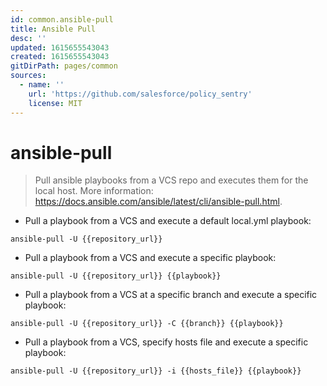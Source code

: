 ```yaml
---
id: common.ansible-pull
title: Ansible Pull
desc: ''
updated: 1615655543043
created: 1615655543043
gitDirPath: pages/common
sources:
  - name: ''
    url: 'https://github.com/salesforce/policy_sentry'
    license: MIT
---
```

# ansible-pull

> Pull ansible playbooks from a VCS repo and executes them for the local host.
> More information: <https://docs.ansible.com/ansible/latest/cli/ansible-pull.html>.

- Pull a playbook from a VCS and execute a default local.yml playbook:

`ansible-pull -U {{repository_url}}`

- Pull a playbook from a VCS and execute a specific playbook:

`ansible-pull -U {{repository_url}} {{playbook}}`

- Pull a playbook from a VCS at a specific branch and execute a specific playbook:

`ansible-pull -U {{repository_url}} -C {{branch}} {{playbook}}`

- Pull a playbook from a VCS, specify hosts file and execute a specific playbook:

`ansible-pull -U {{repository_url}} -i {{hosts_file}} {{playbook}}`


